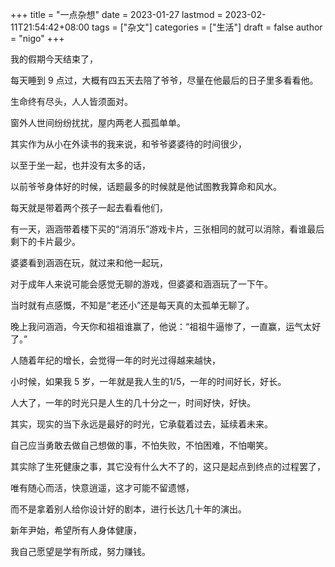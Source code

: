 +++
title = "一点杂想"
date = 2023-01-27
lastmod = 2023-02-11T21:54:42+08:00
tags = ["杂文"]
categories = ["生活"]
draft = false
author = "nigo"
+++

我的假期今天结束了，

每天睡到 9 点过，大概有四五天去陪了爷爷，尽量在他最后的日子里多看看他。

生命终有尽头，人人皆须面对。

窗外人世间纷纷扰扰，屋内两老人孤孤单单。

其实作为从小在外读书的我来说，和爷爷婆婆待的时间很少，

以至于坐一起，也并没有太多的话，

以前爷爷身体好的时候，话题最多的时候就是他试图教我算命和风水。

每天就是带着两个孩子一起去看看他们，

有一天，涵涵带着楼下买的“消消乐”游戏卡片，三张相同的就可以消除，看谁最后剩下的卡片最少。

婆婆看到涵涵在玩，就过来和他一起玩，

对于成年人来说可能会感觉无聊的游戏，但婆婆和涵涵玩了一下午。

当时就有点感慨，不知是“老还小”还是每天真的太孤单无聊了。

晚上我问涵涵，今天你和祖祖谁赢了，他说：“祖祖牛逼惨了，一直赢，运气太好了。”

人随着年纪的增长，会觉得一年的时光过得越来越快，

小时候，如果我 5 岁，一年就是我人生的1/5，一年的时间好长，好长。

人大了，一年的时光只是人生的几十分之一，时间好快，好快。

其实，现实的当下永远是最好的时光，它承载着过去，延续着未来。

自己应当勇敢去做自己想做的事，不怕失败，不怕困难，不怕嘲笑。

其实除了生死健康之事，其它没有什么大不了的，这只是起点到终点的过程罢了，

唯有随心而活，快意逍遥，这才可能不留遗憾，

而不是拿着别人给你设计好的剧本，进行长达几十年的演出。

新年尹始，希望所有人身体健康，

我自己愿望是学有所成，努力赚钱。
